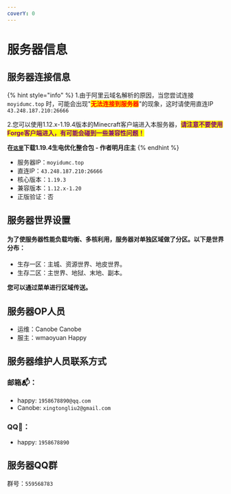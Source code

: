 ```yaml
---
coverY: 0
---
```


# 服务器信息

## 服务器连接信息

{% hint style="info" %}
1.由于阿里云域名解析的原因，当您尝试连接 `moyidumc.top` 时，可能会出现"<mark style="color:red;">**无法连接到服务器**</mark>"的现象，这时请使用直连IP `43.248.187.210:26666`

2.您可以使用1.12.x-1.19.4版本的Minecraft客户端进入本服务器，<mark style="color:purple;">**请注意不要使用Forge客户端进入，有可能会碰到一些兼容性问题！**</mark>

**在**[**`这里`**](https://modrinth.com/modpack/moon-luseban/versions)**下载1.19.4生电优化整合包 - 作者明月庄主**
{% endhint %}

* 服务器IP：`moyidumc.top`
* 直连IP：`43.248.187.210:26666`
* 核心版本：`1.19.3`
* 兼容版本：`1.12.x-1.20`
* 正版验证：否

## 服务器世界设置

#### 为了使服务器性能负载均衡、多核利用，服务器对单独区域做了分区。以下是世界分布：

* 生存一区：主城、资源世界、地皮世界。
* 生存二区：主世界、地狱、末地、副本。

**您可以通过菜单进行区域传送。**

## 服务器OP人员

* 运维：Canobe Canobe
* 服主：wmaoyuan Happy

## 服务器维护人员联系方式

### 邮箱📬：

* happy: `1958678890@qq.com`
* Canobe: `xingtongliu2@gmail.com`

### QQ🐧：

* happy: `1958678890`

## 服务器QQ群

群号：`559568783`
